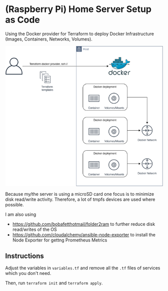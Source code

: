 # (Raspberry Pi) Home Server Setup as Code

Using the Docker provider for Terraform to deploy Docker Infrastructure (Images, Containers, Networks, Volumes).

![](images/docker-terraform-raspi-lab.png)

Because my/the server is using a microSD card one focus is to minimize disk read/write activity. Therefore, a lot of tmpfs devices are used where possible.

I am also using 
* <https://github.com/bobafetthotmail/folder2ram> to further reduce disk read/writes of the OS
* <https://github.com/cloudalchemy/ansible-node-exporter> to install the Node Exporter for gettng Prometheus Metrics

## Instructions

Adjust the variables in `variables.tf` and remove all the `.tf` files of services which you don't need.

Then, run `terraform init` and `terraform apply`.